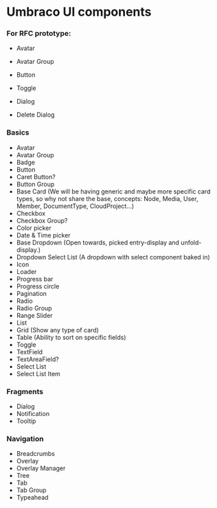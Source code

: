 # Umbraco UI components


### For RFC prototype:
- Avatar
- Avatar Group
- Button
- Toggle

- Dialog
- Delete Dialog


### Basics
- Avatar
- Avatar Group
- Badge
- Button
- Caret Button?
- Button Group
- Base Card (We will be having generic and maybe more specific card types, so why not share the base, concepts: Node, Media, User, Member, DocumentType, CloudProject...)
- Checkbox
- Checkbox Group?
- Color picker
- Date & Time picker
- Base Dropdown (Open towards, picked entry-display and unfold-display.)
- Dropdown Select List (A dropdown with select component baked in)
- Icon
- Loader
- Progress bar
- Progress circle
- Pagination
- Radio
- Radio Group
- Range Slider
- List
- Grid (Show any type of card)
- Table (Ability to sort on specific fields)
- Toggle
- TextField
- TextAreaField?
- Select List
- Select List Item
### Fragments
- Dialog
- Notification
- Tooltip

### Navigation
- Breadcrumbs
- Overlay
- Overlay Manager
- Tree
- Tab
- Tab Group
- Typeahead
